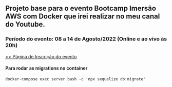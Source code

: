 ## Projeto base para o evento Bootcamp Imersão AWS com Docker que irei realizar no meu canal do Youtube.

### Período do evento: 08 a 14 de Agosto/2022 (Online e ao vivo às 20h)

[>> Página de Inscrição do evento](https://inscricao.imersaoaws.com.br)


#### Para rodar as migrations no container ####
```
docker-compose exec server bash -c 'npx sequelize db:migrate'
```